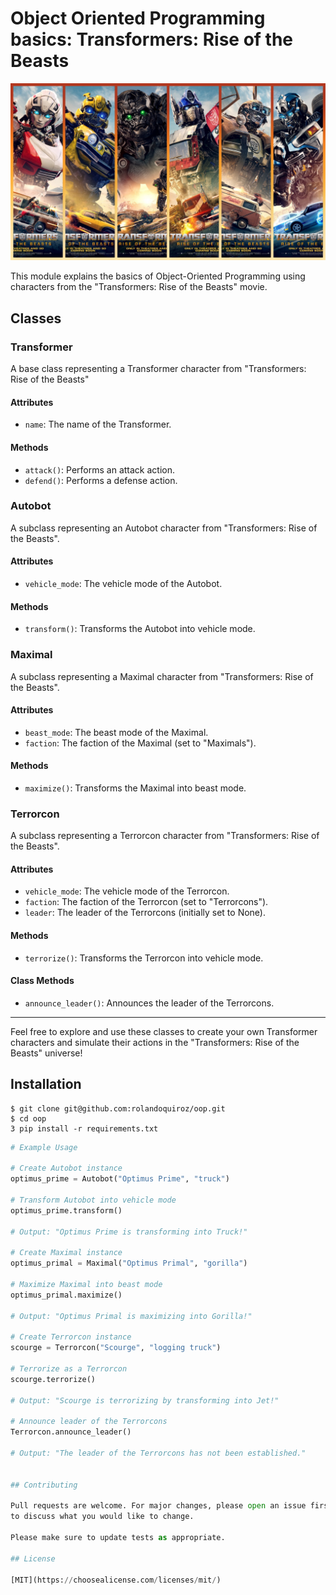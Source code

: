 # Object Oriented Programming basics: Transformers: Rise of the Beasts

![Transformers: Rise of the Beasts](images/poster.jpg)

This module explains the basics of Object-Oriented Programming using characters from the "Transformers: Rise of the Beasts" movie.

## Classes

### Transformer

A base class representing a Transformer character from "Transformers: Rise of the Beasts"

#### Attributes

- `name`: The name of the Transformer.

#### Methods

- `attack()`: Performs an attack action.
- `defend()`: Performs a defense action.

### Autobot

A subclass representing an Autobot character from "Transformers: Rise of the Beasts".

#### Attributes

- `vehicle_mode`: The vehicle mode of the Autobot.

#### Methods

- `transform()`: Transforms the Autobot into vehicle mode.

### Maximal

A subclass representing a Maximal character from "Transformers: Rise of the Beasts".

#### Attributes

- `beast_mode`: The beast mode of the Maximal.
- `faction`: The faction of the Maximal (set to "Maximals").

#### Methods

- `maximize()`: Transforms the Maximal into beast mode.

### Terrorcon

A subclass representing a Terrorcon character from "Transformers: Rise of the Beasts".

#### Attributes

- `vehicle_mode`: The vehicle mode of the Terrorcon.
- `faction`: The faction of the Terrorcon (set to "Terrorcons").
- `leader`: The leader of the Terrorcons (initially set to None).

#### Methods

- `terrorize()`: Transforms the Terrorcon into vehicle mode.

#### Class Methods

- `announce_leader()`: Announces the leader of the Terrorcons.

---

Feel free to explore and use these classes to create your own Transformer characters and simulate their actions in the "Transformers: Rise of the Beasts" universe!



## Installation

```
$ git clone git@github.com:rolandoquiroz/oop.git
$ cd oop
3 pip install -r requirements.txt
```

```python
# Example Usage

# Create Autobot instance
optimus_prime = Autobot("Optimus Prime", "truck")

# Transform Autobot into vehicle mode
optimus_prime.transform()

# Output: "Optimus Prime is transforming into Truck!"

# Create Maximal instance
optimus_primal = Maximal("Optimus Primal", "gorilla")

# Maximize Maximal into beast mode
optimus_primal.maximize()

# Output: "Optimus Primal is maximizing into Gorilla!"

# Create Terrorcon instance
scourge = Terrorcon("Scourge", "logging truck")

# Terrorize as a Terrorcon
scourge.terrorize()

# Output: "Scourge is terrorizing by transforming into Jet!"

# Announce leader of the Terrorcons
Terrorcon.announce_leader()

# Output: "The leader of the Terrorcons has not been established."


## Contributing

Pull requests are welcome. For major changes, please open an issue first
to discuss what you would like to change.

Please make sure to update tests as appropriate.

## License

[MIT](https://choosealicense.com/licenses/mit/)